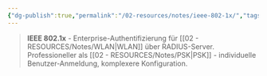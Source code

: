```yaml
---
{"dg-publish":true,"permalink":"/02-resources/notes/ieee-802-1x/","tags":["elektrotechnik/wlan/sicherheit","informatik/netzwerk/wifi","it-sicherheit"],"noteIcon":"","updated":"2025-09-10T16:41:58.963+02:00"}
---
```


>**IEEE 802.1x** - Enterprise-Authentifizierung für [[02 - RESOURCES/Notes/WLAN\|WLAN]] über RADIUS-Server.
Professioneller als [[02 - RESOURCES/Notes/PSK\|PSK]] - individuelle Benutzer-Anmeldung, komplexere Konfiguration.